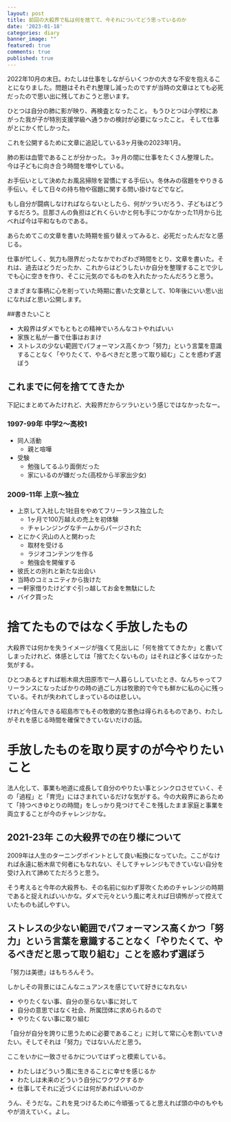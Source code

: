 ```yaml
---
layout: post
title: 前回の大殺界で私は何を捨てて、今それについてどう思っているのか
date: '2023-01-18'
categories: diary
banner_image: ""
featured: true
comments: true
published: true
---
```


2022年10月の末日。わたしは仕事をしながらいくつかの大きな不安を抱えることになりました。問題はそれぞれ整理し減ったのですが当時の文章はとても必死だったので思い出に残しておこうと思います。

<!--more-->

ひとつは自分の肺に影が映り、再検査となったこと。
もうひとつは小学校にあがった我が子が特別支援学級へ通うかの検討が必要になったこと。
そして仕事がとにかく忙しかった。

これを公開するために文章に追記している3ヶ月後の2023年1月。

肺の影は血管であることが分かった。
3ヶ月の間に仕事をたくさん整理した。
今は子どもに向き合う時間を増やしている。

お手伝いとして決めたお風呂掃除を習慣にする手伝い。冬休みの宿題をやりきる手伝い。そして日々の持ち物や宿題に関する問い掛けなどでなど。

もし自分が闘病しなければならないとしたら、何がツラいだろう、子どもはどうするだろう。旦那さんの負担はどれくらいかと何も手につかなかった11月から比べれば今は平和なものである。

あらためてこの文章を書いた時期を振り替えってみると、必死だったんだなと感じる。

仕事が忙しく、気力も限界だったなかでわざわざ時間をとり、文章を書いた。それは、過去はどうだったか、これからはどうしたいか自分を整理することで少しでも心に空きを作り、そこに元気のでるものを入れたかったんだろうと思う。

さまざまな事柄に心を削っていた時期に書いた文章として、10年後にいい思い出になればと思い公開します。

##書きたいこと
* 大殺界はダメでもともとの精神でいろんなコトやればいい
* 家族と私が一番で仕事はおまけ
* ストレスの少ない範囲でパフォーマンス高くかつ「努力」という言葉を意識することなく「やりたくて、やるべきだと思って取り組む」ことを惑わず選ぼう

## これまでに何を捨ててきたか
下記にまとめてみたけれど、大殺界だからツラいという感じではなかったなー。

### 1997-99年 中学2〜高校1
* 同人活動
  * 親と喧嘩
* 受験
  * 勉強してるふり面倒だった
  * 家にいるのが嫌だった(高校から半家出少女)

### 2009-11年 上京〜独立
* 上京して入社した1社目をやめてフリーランス独立した
  * 1ヶ月で100万越えの売上を初体験
  * チャレンジングなチームからパージされた
* とにかく沢山の人と関わった
  * 取材を受ける
  * ラジオコンテンツを作る
  * 勉強会を開催する
* 彼氏との別れと新たな出会い
 * 当時のコミュニティから抜けた
 * 一軒家借りたけどすぐ引っ越してお金を無駄にした
* バイク買った

# 捨てたものではなく手放したもの

大殺界では何かを失うイメージが強くて見出しに「何を捨ててきたか」と書いてしまったけれど、体感としては「捨てたくないもの」はそれほど多くはなかった気がする。

ひとつあるとすれば栃木県大田原市で一人暮らししていたとき、なんちゃってフリーランスになったばかりの時の過ごし方は牧歌的で今でも鮮かに私の心に残っている。それが失われてしまっているのは悲しい。

けれど今住んできる昭島市でもその牧歌的な景色は得られるものであり、わたしがそれを感じる時間を確保できていないだけの話。

# 手放したものを取り戻すのが今やりたいこと

法人化して、事業も地道に成長して自分のやりたい事とシンクロさせていく、その「過程」と「育児」にはさまれているだけな気がする。今の大殺界にあらためて「持つべきゆとりの時間」をしっかり見つけてそこを残したまま家庭と事業を両立することが今のチャレンジかな。

## 2021-23年 この大殺界での在り様について

2009年は人生のターニングポイントとして良い転換になっていた。ここがなければ永遠に栃木県で何者にもなれない、そしてチャレンジもできていない自分を受け入れて諦めてただろうと思う。

そう考えると今年の大殺界も、その名前に似わず芽吹くためのチャレンジの時期であると捉えればいいかな。ダメで元々という風に考えれば日頃怖がって控えていたものも試しやすい。

## ストレスの少ない範囲でパフォーマンス高くかつ「努力」という言葉を意識することなく「やりたくて、やるべきだと思って取り組む」ことを惑わず選ぼう

「努力は美徳」はもちろんそう。

しかしその背景にはこんなニュアンスを感じていて好きになれない
* やりたくない事、自分の至らない事に対して
* 自分の意思ではなく社会、所属団体に求められるので
* やりたくない事に取り組む

「自分が自分を誇りに思うために必要であること」に対して常に心を割いていきたい。そしてそれは「努力」ではないんだと思う。

ここをいかに一致させるかについてはずっと模索している。

* わたしはどういう風に生きることに幸せを感じるか
* わたしは未来のどういう自分にワクワクするか
* 仕事してそれに近づくには何があればいいのか

うん、そうだな。これを見つけるために今頑張ってると思えれば頭の中のもやもやが消えていく。よし。
